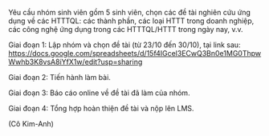Yêu cầu nhóm sinh viên gồm 5 sinh viên, chọn các đề tài nghiên cứu ứng dụng về các HTTTQL: các thành phần, các loại HTTT trong doanh nghiệp, các công nghệ ứng dụng trong các HTTTQL/HTTT trong ngày nay, v.v.

Giai đoạn 1: Lập nhóm và chọn đề tài (từ 23/10 đến 30/10), tại link sau: https://docs.google.com/spreadsheets/d/15f4IGcel3ECwQ3Bn0e1MG0ThpwWwhb3K8vsA8iYfX1w/edit?usp=sharing

Giai đoạn 2: Tiến hành làm bài.

Giai đoạn 3: Báo cáo online về đề tài đã làm của nhóm.

Giai đoạn 4: Tổng hợp hoàn thiện đề tài và nộp lên LMS.

(Cô Kim-Anh)

